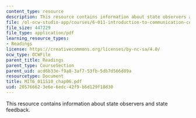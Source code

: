 ```yaml
---
content_type: resource
description: This resource contains information about state observers and state feedback.
file: /ol-ocw-studio-app/courses/6-011-introduction-to-communication-control-and-signal-processing-spring-2010/205766623e6e6edc42f9b6d129f18d30_MIT6_011S10_chap06.pdf
file_size: 447229
file_type: application/pdf
learning_resource_types:
- Readings
license: https://creativecommons.org/licenses/by-nc-sa/4.0/
ocw_type: OCWFile
parent_title: Readings
parent_type: CourseSection
parent_uid: acd6b33e-f9a8-3af7-53fb-5db7d566d89a
resourcetype: Document
title: MIT6_011S10_chap06.pdf
uid: 20576662-3e6e-6edc-42f9-b6d129f18d30
---
```

This resource contains information about state observers and state feedback.